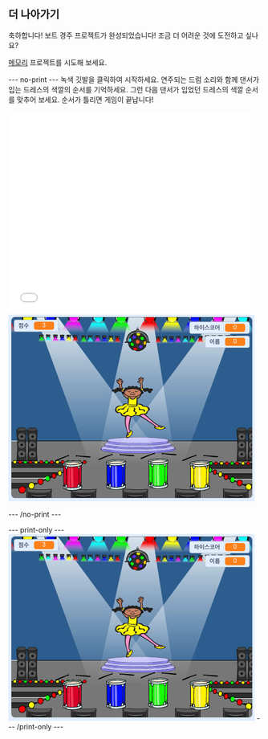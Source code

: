 ## 더 나아가기

축하합니다! 보트 경주 프로젝트가 완성되었습니다! 조금 더 어려운 것에 도전하고 싶나요?

[메모리](https://projects.raspberrypi.org/en/projects/memory?utm_source=pathway&utm_medium=whatnext&utm_campaign=projects) 프로젝트를 시도해 보세요.

\--- no-print \--- 녹색 깃발을 클릭하여 시작하세요. 연주되는 드럼 소리와 함께 댄서가 입는 드레스의 색깔의 순서를 기억하세요. 그런 다음 댄서가 입었던 드레스의 색깔 순서를 맞추어 보세요. 순서가 틀리면 게임이 끝납니다!

<div class="scratch-preview">
  <iframe allowtransparency="true" width="485" height="402" src="//scratch.mit.edu/projects/embed/284452634/?autostart=false" frameborder="0" allowfullscreen scrolling="no" mark="crwd-mark"></iframe> <img src="images/memory-screenshot.png" />
</div>

\--- /no-print \---

\--- print-only \--- ![screenshot of finished game](images/memory-screenshot.png) \--- /print-only \---